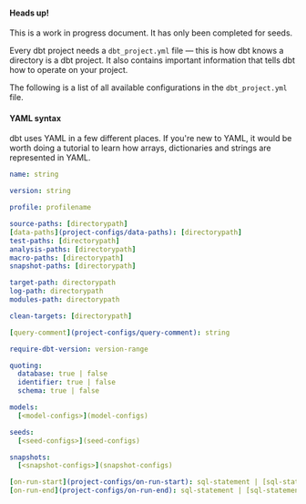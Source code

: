 
<Alert type='warning'>
<h4>Heads up!</h4>
This is a work in progress document. It has only been completed for seeds.

</Alert>

Every dbt project needs a `dbt_project.yml` file — this is how dbt knows a directory is a dbt project. It also contains important information that tells dbt how to operate on your project.

The following is a list of all available configurations in the `dbt_project.yml` file.

<Alert type='info'>
    <h4>YAML syntax</h4>
    dbt uses YAML in a few different places. If you're new to YAML, it would be worth doing a tutorial to learn how arrays, dictionaries and strings are represented in YAML.
</Alert>

<File name='dbt_project.yml'>

```yml
name: string

version: string

profile: profilename

source-paths: [directorypath]
[data-paths](project-configs/data-paths): [directorypath]
test-paths: [directorypath]
analysis-paths: [directorypath]
macro-paths: [directorypath]
snapshot-paths: [directorypath]

target-path: directorypath
log-path: directorypath
modules-path: directorypath

clean-targets: [directorypath]

[query-comment](project-configs/query-comment): string

require-dbt-version: version-range

quoting:
  database: true | false
  identifier: true | false
  schema: true | false

models:
  [<model-configs>](model-configs)

seeds:
  [<seed-configs>](seed-configs)

snapshots:
  [<snapshot-configs>](snapshot-configs)

[on-run-start](project-configs/on-run-start): sql-statement | [sql-statement]
[on-run-end](project-configs/on-run-end): sql-statement | [sql-statement]

```

</File>
